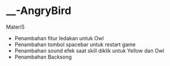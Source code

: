 # __-AngryBird
Materi5
+ Penambahan fitur ledakan untuk Owl
+ Penambahan tombol spacebar untuk restart game
+ Penambahan sound efek saat skill diklik untuk Yellow dan Owl
+ Penambahan Backsong

